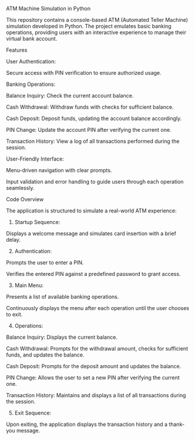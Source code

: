 ATM Machine Simulation in Python

This repository contains a console-based ATM (Automated Teller Machine) simulation developed in Python. The project emulates basic banking operations, providing users with an interactive experience to manage their virtual bank account.

Features

User Authentication:

Secure access with PIN verification to ensure authorized usage.


Banking Operations:

Balance Inquiry: Check the current account balance.

Cash Withdrawal: Withdraw funds with checks for sufficient balance.

Cash Deposit: Deposit funds, updating the account balance accordingly.

PIN Change: Update the account PIN after verifying the current one.

Transaction History: View a log of all transactions performed during the session.


User-Friendly Interface:

Menu-driven navigation with clear prompts.

Input validation and error handling to guide users through each operation seamlessly.



Code Overview

The application is structured to simulate a real-world ATM experience:

1. Startup Sequence:

Displays a welcome message and simulates card insertion with a brief delay.



2. Authentication:

Prompts the user to enter a PIN.

Verifies the entered PIN against a predefined password to grant access.



3. Main Menu:

Presents a list of available banking operations.

Continuously displays the menu after each operation until the user chooses to exit.



4. Operations:

Balance Inquiry: Displays the current balance.

Cash Withdrawal: Prompts for the withdrawal amount, checks for sufficient funds, and updates the balance.

Cash Deposit: Prompts for the deposit amount and updates the balance.

PIN Change: Allows the user to set a new PIN after verifying the current one.

Transaction History: Maintains and displays a list of all transactions during the session.



5. Exit Sequence:

Upon exiting, the application displays the transaction history and a thank-you message.




